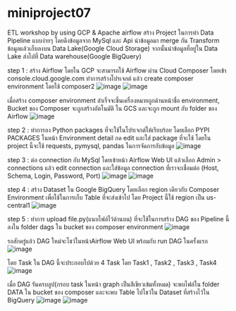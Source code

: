 # miniproject07
ETL workshop by using GCP & Apache airflow
สร้าง Project ในการทำ Data Pipeline แบบง่ายๆ โดยดึงข้อมูลจาก MySql และ Api นำข้อมูลมา merge กัน Transform ข้อมูลแล้วเก็บลงบน Data Lake(Google Cloud Storage) จากนั้นนำข้อมูลที่อยู่ใน Data Lake ส่งไปที่ Data warehouse(Google BigQuery)
 
step 1 : สร้าง Airflow โดยใน GCP จะสามารถใช้ Airflow ผ่าน Cloud Composer โดยเข้า console.cloud.google.com ทำการสร้างโปรเจกต์ แล้ว create composer environment โดยใช้ composer2
![image](https://github.com/nechayut/miniproject07/assets/101554284/0f5f672b-caf6-471b-a103-1d7dbe091351)
![image](https://github.com/nechayut/miniproject07/assets/101554284/bced06c9-b862-4592-a58a-57e2a39d143d)

เมื่อสร้าง composer environment สำเร็จจะขึ้นเครื่องหมายถูกด้านหน้าชื่อ environment, 
Bucket ของ Composer จะถูกสร้างอัตโนมัติ ใน GCS และจะถูก mount กับ folder ของ Airflow
![image](https://github.com/nechayut/miniproject07/assets/101554284/d1d96436-3887-4819-bae7-dd9632a19640)



step 2 : ทำการลง Python packages ที่จะใช้ในโปรเจกต์ให้เรียบร้อย โดยเลือก PYPI PACKAGES ในหน้า Environment detail กด edit และใส่ package ที่จะใช้ โดยใน project นี้จะใช้ requests, pymysql, pandas ในการจัดการกับข้อมูล
![image](https://github.com/nechayut/miniproject07/assets/101554284/8b7980bc-3b2c-4837-8036-24ba77de1643)



step 3 : ต่อ connection กับ MySql โดยเข้าหน้า Airflow Web UI แล้วเลือก Admin > connections แล้ว edit connection และใส่ข้อมูล connection ที่เราจะเชื่อมต่อ (Host, Schema, Login, Password, Port)
![image](https://github.com/nechayut/miniproject07/assets/101554284/2594d807-a9ae-47dd-bb4e-f6f4ef44886d)
![image](https://github.com/nechayut/miniproject07/assets/101554284/1f12ecf3-6c73-4891-a0f3-66b80ea1b411)




step 4 : สร้าง Dataset ใน Google BigQuery โดยเลือก region เดียวกับ Composer Environment เพื่อใช้ในการเก็บ Table ที่จะส่งเข้าไป โดย Project นี้ใช้ region เป็น us-central1
![image](https://github.com/nechayut/miniproject07/assets/101554284/c803c9ba-2745-4784-9b47-8f6bafbf9b4c)



step 5 : ทำการ upload file.py(แนบไฟล์ไว้ด้านบน) ที่จะใช้ในการสร้าง DAG ของ Pipeline นี้ลงใน folder dags ใน bucket ของ composer environment
![image](https://github.com/nechayut/miniproject07/assets/101554284/08ea579a-941a-48d8-93ea-fe6317ac9b2b)


รอสักครู่แล้ว DAG ใหม่จะโชว์ในหน้าAirflow Web UI พร้อมกับ run DAG ในครั้งแรก
![image](https://github.com/nechayut/miniproject07/assets/101554284/ce3d2e33-5934-439a-837a-3442f26f63c2)


โดย Task ใน DAG นี้จะประกอบไปด้วย 4 Task โดย Task1 , Task2 , Task3 , Task4
![image](https://github.com/nechayut/miniproject07/assets/101554284/34220d2f-3692-4ba8-85a1-befb524fe39d)

เมื่อ DAG รันครบลูป(กรอบ task ในหน้า graph เป็นสีเขียวเข้มทั้งหมด) จะพบไฟล์ใน folder DATA ใน bucket ของ composer และจะพบ Table ไปโชว์ใน Dataset ที่สร้างไว้ใน BigQuery
![image](https://github.com/nechayut/miniproject07/assets/101554284/f94d574c-5c19-49b5-a106-df60edae7a2a)
![image](https://github.com/nechayut/miniproject07/assets/101554284/f8bf5167-6cce-44c3-854c-dd91469f6007)


